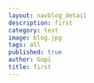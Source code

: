```yaml
---
layout: navblog_detail
description: first
category: test
image: blog.jpg
tags: all
published: true
author: Gopi
title: first
---
```


